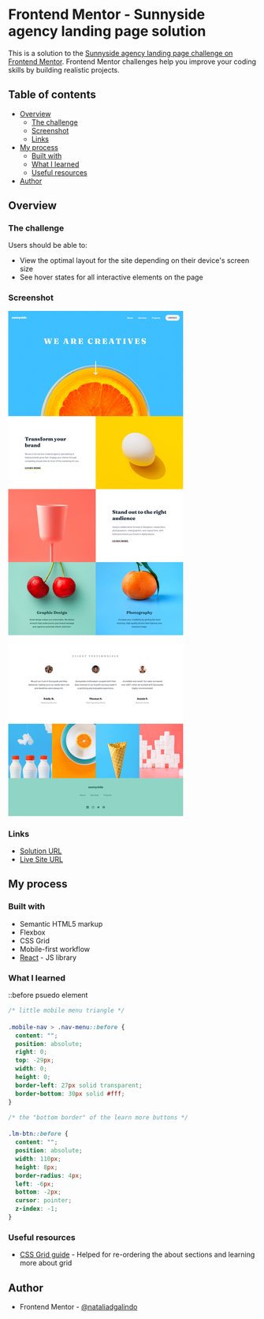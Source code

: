 # Frontend Mentor - Sunnyside agency landing page solution

This is a solution to the [Sunnyside agency landing page challenge on Frontend Mentor](https://www.frontendmentor.io/challenges/sunnyside-agency-landing-page-7yVs3B6ef). Frontend Mentor challenges help you improve your coding skills by building realistic projects.

## Table of contents

- [Overview](#overview)
  - [The challenge](#the-challenge)
  - [Screenshot](#screenshot)
  - [Links](#links)
- [My process](#my-process)
  - [Built with](#built-with)
  - [What I learned](#what-i-learned)
  - [Useful resources](#useful-resources)
- [Author](#author)

## Overview

### The challenge

Users should be able to:

- View the optimal layout for the site depending on their device's screen size
- See hover states for all interactive elements on the page

### Screenshot

![](/public/sunnysidescreeshot.jpeg)

### Links

- [Solution URL](https://your-solution-url.com)
- [Live Site URL](https://landing-page-sunny-side-agency.netlify.app/)

## My process

### Built with

- Semantic HTML5 markup
- Flexbox
- CSS Grid
- Mobile-first workflow
- [React](https://reactjs.org/) - JS library

### What I learned

::before psuedo element

```css
/* little mobile menu triangle */

.mobile-nav > .nav-menu::before {
  content: "";
  position: absolute;
  right: 0;
  top: -29px;
  width: 0;
  height: 0;
  border-left: 27px solid transparent;
  border-bottom: 30px solid #fff;
}
```

```css
/* the "bottom border" of the learn more buttons */

.lm-btn::before {
  content: "";
  position: absolute;
  width: 110px;
  height: 8px;
  border-radius: 4px;
  left: -6px;
  bottom: -2px;
  cursor: pointer;
  z-index: -1;
}
```

### Useful resources

- [CSS Grid guide](https://css-tricks.com/snippets/css/complete-guide-grid/#aa-basics-browser-support) - Helped for re-ordering the about sections and learning more about grid

## Author

- Frontend Mentor - [@nataliadgalindo](https://www.frontendmentor.io/profile/nataliadgalindo)
